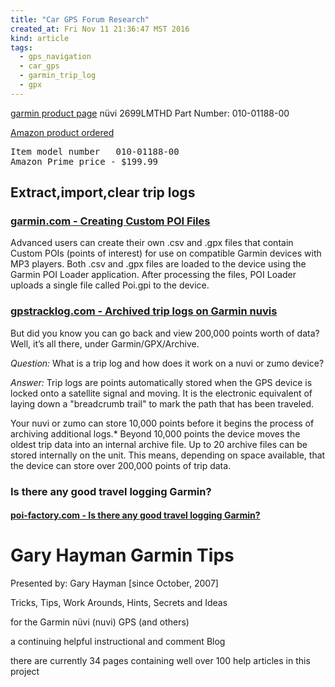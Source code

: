 ```yaml
---
title: "Car GPS Forum Research"
created_at: Fri Nov 11 21:36:47 MST 2016
kind: article
tags:
  - gps_navigation
  - car_gps
  - garmin_trip_log
  - gpx
---
```


<a href="https://buy.garmin.com/en-US/US/on-the-road/automotive/previous%20models/nuvi-2699lmthd/prod138360.html" target="_blank">garmin product page</a>
nüvi 2699LMTHD Part Number: 010-01188-00

<a href="https://www.amazon.com/gp/product/B00XYUU08A" target="_blank">Amazon product ordered</a>

<pre>
Item model number 	010-01188-00 
Amazon Prime price - $199.99
</pre>

## Extract,import,clear trip logs


### <a href="http://www8.garmin.com/products/poiloader/creating_custom_poi_files.jsp" target="_blank">garmin.com - Creating Custom POI Files</a>

Advanced users can create their own .csv and .gpx files that contain
Custom POIs (points of interest) for use on compatible Garmin devices
with MP3 players. Both .csv and .gpx files are loaded to the device
using the Garmin POI Loader application. After processing the files,
POI Loader uploads a single file called Poi.gpi to the device.


### <a href="http://gpstracklog.com/2010/10/archived-trip-logs-on-garmin-nuvis.html" target="_blank">gpstracklog.com - Archived trip logs on Garmin nuvis</a>

But did you know you can go back and view 200,000 points worth of
data? Well, it’s all there, under Garmin/GPX/Archive.

<em>Question:</em>  What is a trip log and how does it work on a nuvi
or zumo device?

<em>Answer:</em> Trip logs are points automatically stored when the GPS
device is locked onto a satellite signal and moving. It is the electronic
equivalent of laying down a "breadcrumb trail" to mark the path that
has been traveled.

Your nuvi or zumo can store 10,000 points before it begins the process
of archiving additional logs.* Beyond 10,000 points the device moves the
oldest trip data into an internal archive file. Up to 20 archive files
can be stored internally on the unit. This means, depending on space
available, that the device can store over 200,000 points of trip data.

### Is there any good travel logging Garmin?

#### <a href="http://www.poi-factory.com/node/30171" target="_blank">poi-factory.com - Is there any good travel logging Garmin?</a>

# Gary Hayman Garmin Tips

Presented by: Gary Hayman [since October, 2007]

Tricks, Tips, Work Arounds, Hints, Secrets and Ideas

for the Garmin nüvi (nuvi) GPS (and others)

a continuing helpful instructional and comment Blog

there are currently 34 pages containing well over 100 help articles in this project

<!--
html boilerplate fragments
<a href="" target="_blank"></a>
<a name=""></a>
<img src="" width="400px">
<ul>
  <li></li>
  <li><a href="" target="_blank"></a></li>
</ul>
<pre>
</pre>
<p style="margin-bottom: 2em;"></p>
<hr style="border: 0; height: 3px; background: #333; background-image: linear-gradient(to right, #ccc, #333, #ccc);">
<pre><code>
</code></pre>
<math xmlns='http://www.w3.org/1998/Math/MathML' display='block'>
</math>
-->
